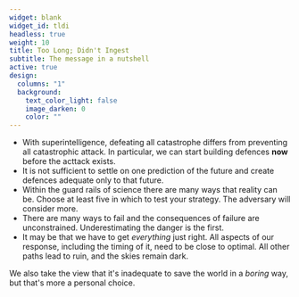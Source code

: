 ```yaml
---
widget: blank
widget_id: tldi
headless: true
weight: 10
title: Too Long; Didn't Ingest
subtitle: The message in a nutshell
active: true
design:
  columns: "1"
  background:
    text_color_light: false
    image_darken: 0
    color: ""
---
```


- With superintelligence, defeating all catastrophe differs from preventing all catastrophic attack.  In particular, we can start building defences **now** before the acttack exists.
- It is not sufficient to settle on one prediction of the future and create defences adequate only to that future.
- Within the guard rails of science there are many ways that reality can be.  Choose at least five in which to test your strategy.  The adversary will consider more.
- There are many ways to fail and the consequences of failure are unconstrained.  Underestimating the danger is the first.
- It may be that we have to get _everything_ just right.  All aspects of our response, including the timing of it, need to be close to optimal.  All other paths lead to ruin, and the skies remain dark.

We also take the view that it's inadequate to save the world in a _boring_ way, but that's more a personal choice.
